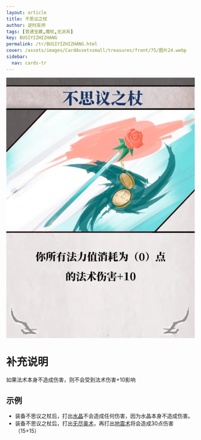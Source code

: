```yaml
---
layout: article
title: 不思议之杖
author: 逆时巫师
tags: [普通宝藏,魔杖,无派系]
key: BUSIYIZHIZHANG
permalink: /tr/BUSIYIZHIZHANG.html
cover: /assets/images/CardAssetssmall/treasures/front/75/图片24.webp
sidebar:
  nav: cards-tr
---
```

![](/assets/images/CardAssets/treasures/front/75/图片24.webp)

# 补充说明
如果法术本身不造成伤害，则不会受到法术伤害+10影响


## 示例
* 装备不思议之杖后，打出[水晶](/tr/SHUIJING.html)不会造成任何伤害，因为水晶本身不造成伤害。
* 装备不思议之杖后，打出[无尽奥术](/tr/WUJINGAOSHUhtml)，再打出[地震术](/tr/DIZHENGSHU.html)将会造成30点伤害（15+15）